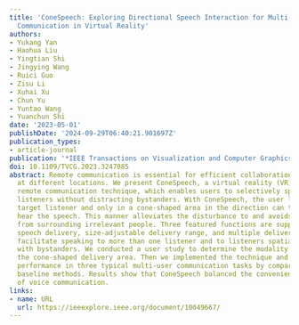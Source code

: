 ```yaml
---
title: 'ConeSpeech: Exploring Directional Speech Interaction for Multi-Person Remote
  Communication in Virtual Reality'
authors:
- Yukang Yan
- Haohua Liu
- Yingtian Shi
- Jingying Wang
- Ruici Guo
- Zisu Li
- Xuhai Xu
- Chun Yu
- Yuntao Wang
- Yuanchun Shi
date: '2023-05-01'
publishDate: '2024-09-29T06:40:21.901697Z'
publication_types:
- article-journal
publication: '*IEEE Transactions on Visualization and Computer Graphics*'
doi: 10.1109/TVCG.2023.3247085
abstract: Remote communication is essential for efficient collaboration among people
  at different locations. We present ConeSpeech, a virtual reality (VR) based multi-user
  remote communication technique, which enables users to selectively speak to target
  listeners without distracting bystanders. With ConeSpeech, the user looks at the
  target listener and only in a cone-shaped area in the direction can the listeners
  hear the speech. This manner alleviates the disturbance to and avoids overhearing
  from surrounding irrelevant people. Three featured functions are supported, directional
  speech delivery, size-adjustable delivery range, and multiple delivery areas, to
  facilitate speaking to more than one listener and to listeners spatially mixed up
  with bystanders. We conducted a user study to determine the modality to control
  the cone-shaped delivery area. Then we implemented the technique and evaluated its
  performance in three typical multi-user communication tasks by comparing it to two
  baseline methods. Results show that ConeSpeech balanced the convenience and flexibility
  of voice communication.
links:
- name: URL
  url: https://ieeexplore.ieee.org/document/10049667/
---
```

